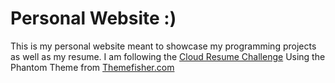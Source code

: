 # Personal Website :)

This is my personal website meant to showcase my programming projects as well as my resume. I am following the [Cloud Resume Challenge](https://github.com/piotr-rzepa/cloud-resume-challenge)
Using the Phantom Theme from [Themefisher.com](www.themefisher.com)

